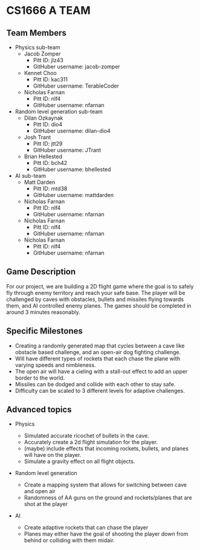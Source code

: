 # CS1666 A TEAM

## Team Members
* Physics sub-team
	* Jacob Zomper
		* Pitt ID: jlz43
		* GitHuber username: jacob-zomper
	* Kennet Choo
		* Pitt ID: kac311
		* GitHuber username: TerableCoder
	* Nicholas Farnan
		* Pitt ID: nlf4
		* GitHuber username: nfarnan
* Random level generation sub-team
	* Dilan Ozkaynak
		* Pitt ID: dio4
		* GitHuber username: dilan-dio4
	* Josh Trant
		* Pitt ID: jtt29
		* GitHuber username: JTrant
	* Brian Hellested
		* Pitt ID: bch42
		* GitHuber username: bhellested
* AI sub-team
	* Matt Darden
		* Pitt ID: mtd38
		* GitHuber username: mattdarden
	* Nicholas Farnan
		* Pitt ID: nlf4
		* GitHuber username: nfarnan
	* Nicholas Farnan
		* Pitt ID: nlf4
		* GitHuber username: nfarnan
	* Nicholas Farnan
		* Pitt ID: nlf4
		* GitHuber username: nfarnan

## Game Description

For our project, we are building a 2D flight game where the goal is to safely fly through enemy territory and reach your safe base. The player will be challenged by caves with obstacles, bullets and missiles flying towards them, and AI controlled enemy planes. The games should be completed in around 3 minutes reasonably.


## Specific Milestones

* Creating a randomly generated map that cycles between a cave like obstacle based challenge, and an open-air dog fighting challenge.
* Will have different types of rockets that each chase the plane with varying speeds and nimbleness. 
* The open air will have a cieling with a stall-out effect to add an upper border to the world.
* Missiles can be dodged and collide with each other to stay safe.
* Difficulty can be scaled to 3 different levels for adaptive challenges. 


## Advanced topics

* Physics
	* Simulated accurate ricochet of bullets in the cave.
	* Accurately create a 2d flight simulation for the player.
	* (maybe) include effects that incoming rockets, bullets, and planes will have on the player.
	* Simulate a gravity effect on all flight objects.
	
* Random level generation
	* Create a mapping system that allows for switching between cave and open air
	* Randomness of AA guns on the ground and rockets/planes that are shot at the player

* AI
	* Create adaptive rockets that can chase the player
	* Planes may either have the goal of shooting the player down from behind or colliding with them midair.
